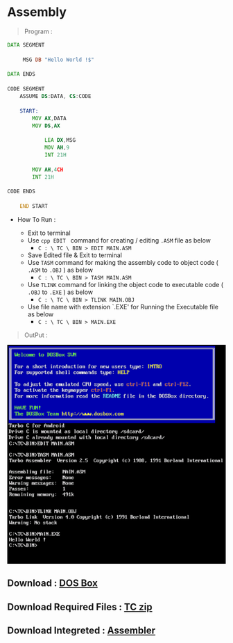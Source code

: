 # Assembly

> Program :

```asm
DATA SEGMENT

     MSG DB "Hello World !$"
     
DATA ENDS

CODE SEGMENT  
    ASSUME DS:DATA, CS:CODE
    
    START:
        MOV AX,DATA
        MOV DS,AX
        
            LEA DX,MSG
            MOV AH,9
            INT 21H
        
        MOV AH,4CH
        INT 21H
        
CODE ENDS

    END START
```

* How To Run :
 
   * Exit to terminal
   * Use ```cpp EDIT ``` command for creating / editing `.ASM` file as below
      * `C : \ TC \ BIN > EDIT MAIN.ASM`
   * Save Edited file & Exit to terminal
   * Use `TASM` command for making the assembly code to object code ( `.ASM` to `.OBJ` ) as below
      * `C : \ TC \ BIN > TASM MAIN.ASM`
   * Use `TLINK` command for linking the object code to executable code ( `.OBJ` to `.EXE` ) as below
      * `C : \ TC \ BIN > TLINK MAIN.OBJ`
   * Use file name with extension `.EXE' for Running the Executable file as below
      * `C : \ TC \ BIN > MAIN.EXE`

> OutPut :

![Output](output.png)

## Download : [DOS Box](DOS%20Box_1.1.1.apk?raw=true)
## Download Required Files : [TC zip](TC.zip?raw=true)
## Download Integreted : [Assembler](Assembler_2.0.apk?raw=true)
